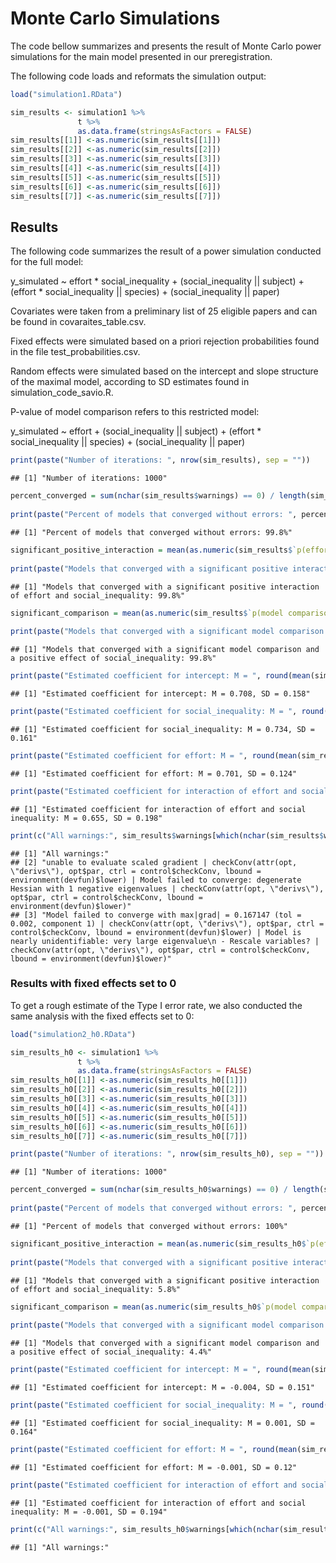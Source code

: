 Monte Carlo Simulations
================

The code bellow summarizes and presents the result of Monte Carlo power
simulations for the main model presented in our preregistration.

The following code loads and reformats the simulation output:

``` r
load("simulation1.RData")

sim_results <- simulation1 %>%
               t %>%
               as.data.frame(stringsAsFactors = FALSE)
sim_results[[1]] <-as.numeric(sim_results[[1]])
sim_results[[2]] <-as.numeric(sim_results[[2]])
sim_results[[3]] <-as.numeric(sim_results[[3]])
sim_results[[4]] <-as.numeric(sim_results[[4]])
sim_results[[5]] <-as.numeric(sim_results[[5]])
sim_results[[6]] <-as.numeric(sim_results[[6]])
sim_results[[7]] <-as.numeric(sim_results[[7]])
```

## Results

The following code summarizes the result of a power simulation conducted
for the full model:

y\_simulated \~ effort \* social\_inequality + (social\_inequality \|\|
subject) + (effort \* social\_inequality \|\| species) +
(social\_inequality \|\| paper)

Covariates were taken from a preliminary list of 25 eligible papers and
can be found in covaraites\_table.csv.

Fixed effects were simulated based on a priori rejection probabilities
found in the file test\_probabilities.csv.

Random effects were simulated based on the intercept and slope structure
of the maximal model, according to SD estimates found in
simulation\_code\_savio.R.

P-value of model comparison refers to this restricted model:

y\_simulated \~ effort + (social\_inequality \|\| subject) + (effort \*
social\_inequality \|\| species) + (social\_inequality \|\| paper)

``` r
print(paste("Number of iterations: ", nrow(sim_results), sep = ""))
```

    ## [1] "Number of iterations: 1000"

``` r
percent_converged = sum(nchar(sim_results$warnings) == 0) / length(sim_results$warnings) * 100
  
print(paste("Percent of models that converged without errors: ", percent_converged, "%", sep = ""))
```

    ## [1] "Percent of models that converged without errors: 99.8%"

``` r
significant_positive_interaction = mean(as.numeric(sim_results$`p(effort:social_inequality)` < 0.05 & nchar(sim_results$warnings) == 0 & sim_results$b_effortXsocial_inequality > 0)) * 100
  
print(paste("Models that converged with a significant positive interaction of effort and social_inequality: ", significant_positive_interaction, "%", sep = ""))
```

    ## [1] "Models that converged with a significant positive interaction of effort and social_inequality: 99.8%"

``` r
significant_comparison = mean(as.numeric(sim_results$`p(model comparison)`) < 0.05 & nchar(sim_results$warnings) == 0 & sim_results$b_social_inequality > 0) * 100
  
print(paste("Models that converged with a significant model comparison and a positive effect of social_inequality: ", significant_comparison, "%", sep = ""))
```

    ## [1] "Models that converged with a significant model comparison and a positive effect of social_inequality: 99.8%"

``` r
print(paste("Estimated coefficient for intercept: M = ", round(mean(sim_results$b_intercept), digits = 3), ", SD = ", round(sd(sim_results$b_intercept), digits = 3), sep = ""))
```

    ## [1] "Estimated coefficient for intercept: M = 0.708, SD = 0.158"

``` r
print(paste("Estimated coefficient for social_inequality: M = ", round(mean(sim_results$b_social_inequality), digits = 3), ", SD = ", round(sd(sim_results$b_social_inequality), digits = 3), sep = ""))
```

    ## [1] "Estimated coefficient for social_inequality: M = 0.734, SD = 0.161"

``` r
print(paste("Estimated coefficient for effort: M = ", round(mean(sim_results$b_effort), digits = 3), ", SD = ", round(sd(sim_results$b_effort), digits = 3), sep = ""))
```

    ## [1] "Estimated coefficient for effort: M = 0.701, SD = 0.124"

``` r
print(paste("Estimated coefficient for interaction of effort and social inequality: M = ", round(mean(sim_results$b_effortXsocial_inequality), digits = 3), ", SD = ", round(sd(sim_results$b_effortXsocial_inequality), digits = 3), sep = ""))
```

    ## [1] "Estimated coefficient for interaction of effort and social inequality: M = 0.655, SD = 0.198"

``` r
print(c("All warnings:", sim_results$warnings[which(nchar(sim_results$warnings) > 0)]))
```

    ## [1] "All warnings:"                                                                                                                                                                                                                                                                                                                                                                   
    ## [2] "unable to evaluate scaled gradient | checkConv(attr(opt, \"derivs\"), opt$par, ctrl = control$checkConv, lbound = environment(devfun)$lower) | Model failed to converge: degenerate  Hessian with 1 negative eigenvalues | checkConv(attr(opt, \"derivs\"), opt$par, ctrl = control$checkConv, lbound = environment(devfun)$lower)"                                              
    ## [3] "Model failed to converge with max|grad| = 0.167147 (tol = 0.002, component 1) | checkConv(attr(opt, \"derivs\"), opt$par, ctrl = control$checkConv, lbound = environment(devfun)$lower) | Model is nearly unidentifiable: very large eigenvalue\n - Rescale variables? | checkConv(attr(opt, \"derivs\"), opt$par, ctrl = control$checkConv, lbound = environment(devfun)$lower)"

### Results with fixed effects set to 0

To get a rough estimate of the Type I error rate, we also conducted the
same analysis with the fixed effects set to 0:

``` r
load("simulation2_h0.RData")

sim_results_h0 <- simulation1 %>%
               t %>%
               as.data.frame(stringsAsFactors = FALSE)
sim_results_h0[[1]] <-as.numeric(sim_results_h0[[1]])
sim_results_h0[[2]] <-as.numeric(sim_results_h0[[2]])
sim_results_h0[[3]] <-as.numeric(sim_results_h0[[3]])
sim_results_h0[[4]] <-as.numeric(sim_results_h0[[4]])
sim_results_h0[[5]] <-as.numeric(sim_results_h0[[5]])
sim_results_h0[[6]] <-as.numeric(sim_results_h0[[6]])
sim_results_h0[[7]] <-as.numeric(sim_results_h0[[7]])

print(paste("Number of iterations: ", nrow(sim_results_h0), sep = ""))
```

    ## [1] "Number of iterations: 1000"

``` r
percent_converged = sum(nchar(sim_results_h0$warnings) == 0) / length(sim_results_h0$warnings) * 100
  
print(paste("Percent of models that converged without errors: ", percent_converged, "%", sep = ""))
```

    ## [1] "Percent of models that converged without errors: 100%"

``` r
significant_positive_interaction = mean(as.numeric(sim_results_h0$`p(effort:social_inequality)` < 0.05 & nchar(sim_results_h0$warnings) == 0 & sim_results_h0$b_effortXsocial_inequality > 0)) * 100
  
print(paste("Models that converged with a significant positive interaction of effort and social_inequality: ", significant_positive_interaction, "%", sep = ""))
```

    ## [1] "Models that converged with a significant positive interaction of effort and social_inequality: 5.8%"

``` r
significant_comparison = mean(as.numeric(sim_results_h0$`p(model comparison)`) < 0.05 & nchar(sim_results_h0$warnings) == 0 & sim_results_h0$b_social_inequality > 0) * 100
  
print(paste("Models that converged with a significant model comparison and a positive effect of social_inequality: ", significant_comparison, "%", sep = ""))
```

    ## [1] "Models that converged with a significant model comparison and a positive effect of social_inequality: 4.4%"

``` r
print(paste("Estimated coefficient for intercept: M = ", round(mean(sim_results_h0$b_intercept), digits = 3), ", SD = ", round(sd(sim_results_h0$b_intercept), digits = 3), sep = ""))
```

    ## [1] "Estimated coefficient for intercept: M = -0.004, SD = 0.151"

``` r
print(paste("Estimated coefficient for social_inequality: M = ", round(mean(sim_results_h0$b_social_inequality), digits = 3), ", SD = ", round(sd(sim_results_h0$b_social_inequality), digits = 3), sep = ""))
```

    ## [1] "Estimated coefficient for social_inequality: M = 0.001, SD = 0.164"

``` r
print(paste("Estimated coefficient for effort: M = ", round(mean(sim_results_h0$b_effort), digits = 3), ", SD = ", round(sd(sim_results_h0$b_effort), digits = 3), sep = ""))
```

    ## [1] "Estimated coefficient for effort: M = -0.001, SD = 0.12"

``` r
print(paste("Estimated coefficient for interaction of effort and social inequality: M = ", round(mean(sim_results_h0$b_effortXsocial_inequality), digits = 3), ", SD = ", round(sd(sim_results_h0$b_effortXsocial_inequality), digits = 3), sep = ""))
```

    ## [1] "Estimated coefficient for interaction of effort and social inequality: M = -0.001, SD = 0.194"

``` r
print(c("All warnings:", sim_results_h0$warnings[which(nchar(sim_results_h0$warnings) > 0)]))
```

    ## [1] "All warnings:"
